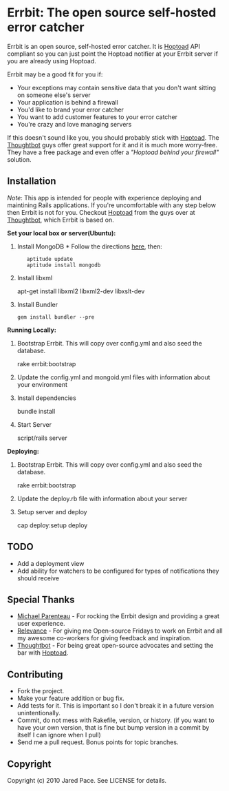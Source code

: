 Errbit: The open source self-hosted error catcher
=================================================

Errbit is an open source, self-hosted error catcher. It is [Hoptoad](http://hoptoadapp.com) 
API compliant so you can just point the Hoptoad notifier at your Errbit server if you are 
already using Hoptoad.

Errbit may be a good fit for you if:

* Your exceptions may contain sensitive data that you don't want sitting on someone else's server
* Your application is behind a firewall
* You'd like to brand your error catcher
* You want to add customer features to your error catcher
* You're crazy and love managing servers

If this doesn't sound like you, you should probably stick with [Hoptoad](http://hoptoadapp.com).
The [Thoughtbot](http://thoughtbot.com) guys offer great support for it and it is much more worry-free.
They have a free package and even offer a *"Hoptoad behind your firewall"* solution.

Installation
------------

*Note*: This app is intended for people with experience deploying and maintining
Rails applications. If you're uncomfortable with any step below then Errbit is not
for you. Checkout [Hoptoad](http://hoptoadapp.com) from the guys over at 
[Thoughtbot](http://thoughtbot.com), which Errbit is based on.

**Set your local box or server(Ubuntu):**

  1. Install MongoDB
    * Follow the directions [here](http://www.mongodb.org/display/DOCS/Ubuntu+and+Debian+packages), then:
      
            aptitude update
            aptitude install mongodb
      
  2. Install libxml
    
        apt-get install libxml2 libxml2-dev libxslt-dev
        
  3. Install Bundler
  
         gem install bundler --pre
         
**Running Locally:**

  1. Bootstrap Errbit. This will copy over config.yml and also seed the database.

        rake errbit:bootstrap

  2. Update the config.yml and mongoid.yml files with information about your environment
  3. Install dependencies
  
        bundle install
      
  4. Start Server
  
        script/rails server

**Deploying:**

  1. Bootstrap Errbit. This will copy over config.yml and also seed the database.

        rake errbit:bootstrap

  2. Update the deploy.rb file with information about your server
  3. Setup server and deploy
        
        cap deploy:setup deploy

TODO
----

* Add a deployment view
* Add ability for watchers to be configured for types of notifications they should receive

Special Thanks
--------------

* [Michael Parenteau](http://michaelparenteau.com) - For rocking the Errbit design and providing a great user experience.
* [Relevance](http://thinkrelevance.com) - For giving me Open-source Fridays to work on Errbit and all my awesome co-workers for giving feedback and inspiration.
* [Thoughtbot](http://thoughtbot.com) - For being great open-source advocates and setting the bar with [Hoptoad](http://hoptoadapp.com).

Contributing
------------
 
* Fork the project.
* Make your feature addition or bug fix.
* Add tests for it. This is important so I don't break it in a
  future version unintentionally.
* Commit, do not mess with Rakefile, version, or history.
  (if you want to have your own version, that is fine but bump version in a commit by itself I can ignore when I pull)
* Send me a pull request. Bonus points for topic branches.

Copyright
---------

Copyright (c) 2010 Jared Pace. See LICENSE for details.
